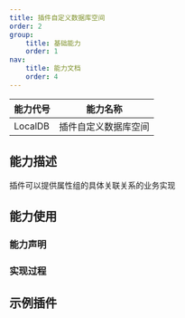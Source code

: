 ```yaml
---
title: 插件自定义数据库空间
order: 2
group:
    title: 基础能力
    order: 1
nav:
    title: 能力文档
    order: 4
---
```


| 能力代号 | 能力名称             |
| -------- | -------------------- |
| LocalDB  | 插件自定义数据库空间 |

## 能力描述

插件可以提供属性组的具体关联关系的业务实现



## 能力使用



### 能力声明




### 实现过程



## 示例插件

